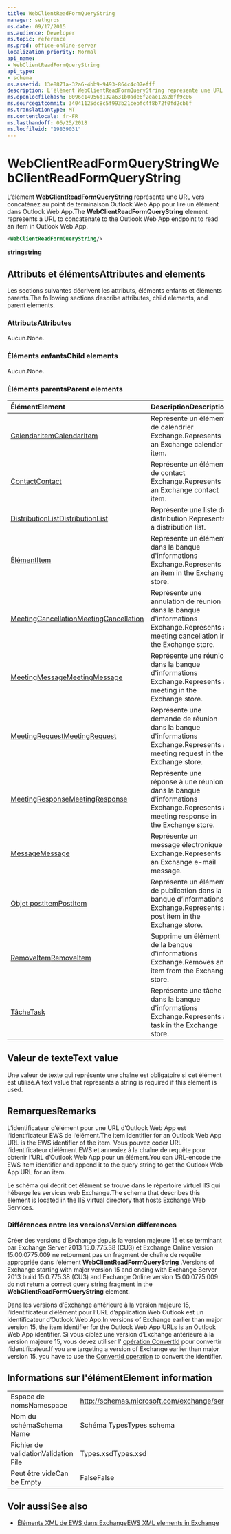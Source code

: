 ```yaml
---
title: WebClientReadFormQueryString
manager: sethgros
ms.date: 09/17/2015
ms.audience: Developer
ms.topic: reference
ms.prod: office-online-server
localization_priority: Normal
api_name:
- WebClientReadFormQueryString
api_type:
- schema
ms.assetid: 13e8871a-32a6-4bb9-9493-864c4c07efff
description: L’élément WebClientReadFormQueryString représente une URL vers concaténez au point de terminaison Outlook Web App pour lire un élément dans Outlook Web App.
ms.openlocfilehash: 8096c14956d132a631b0ade6f2eae12a2bff9c06
ms.sourcegitcommit: 34041125dc8c5f993b21cebfc4f8b72f0fd2cb6f
ms.translationtype: MT
ms.contentlocale: fr-FR
ms.lasthandoff: 06/25/2018
ms.locfileid: "19839031"
---
```

# <a name="webclientreadformquerystring"></a><span data-ttu-id="2cc83-103">WebClientReadFormQueryString</span><span class="sxs-lookup"><span data-stu-id="2cc83-103">WebClientReadFormQueryString</span></span>

<span data-ttu-id="2cc83-104">L’élément **WebClientReadFormQueryString** représente une URL vers concaténez au point de terminaison Outlook Web App pour lire un élément dans Outlook Web App.</span><span class="sxs-lookup"><span data-stu-id="2cc83-104">The **WebClientReadFormQueryString** element represents a URL to concatenate to the Outlook Web App endpoint to read an item in Outlook Web App.</span></span> 
  
```XML
<WebClientReadFormQueryString/>
```

 <span data-ttu-id="2cc83-105">**string**</span><span class="sxs-lookup"><span data-stu-id="2cc83-105">**string**</span></span>
## <a name="attributes-and-elements"></a><span data-ttu-id="2cc83-106">Attributs et éléments</span><span class="sxs-lookup"><span data-stu-id="2cc83-106">Attributes and elements</span></span>

<span data-ttu-id="2cc83-107">Les sections suivantes décrivent les attributs, éléments enfants et éléments parents.</span><span class="sxs-lookup"><span data-stu-id="2cc83-107">The following sections describe attributes, child elements, and parent elements.</span></span>
  
### <a name="attributes"></a><span data-ttu-id="2cc83-108">Attributs</span><span class="sxs-lookup"><span data-stu-id="2cc83-108">Attributes</span></span>

<span data-ttu-id="2cc83-109">Aucun.</span><span class="sxs-lookup"><span data-stu-id="2cc83-109">None.</span></span>
  
### <a name="child-elements"></a><span data-ttu-id="2cc83-110">Éléments enfants</span><span class="sxs-lookup"><span data-stu-id="2cc83-110">Child elements</span></span>

<span data-ttu-id="2cc83-111">Aucun.</span><span class="sxs-lookup"><span data-stu-id="2cc83-111">None.</span></span>
  
### <a name="parent-elements"></a><span data-ttu-id="2cc83-112">Éléments parents</span><span class="sxs-lookup"><span data-stu-id="2cc83-112">Parent elements</span></span>

|<span data-ttu-id="2cc83-113">**Élément**</span><span class="sxs-lookup"><span data-stu-id="2cc83-113">**Element**</span></span>|<span data-ttu-id="2cc83-114">**Description**</span><span class="sxs-lookup"><span data-stu-id="2cc83-114">**Description**</span></span>|
|:-----|:-----|
|[<span data-ttu-id="2cc83-115">CalendarItem</span><span class="sxs-lookup"><span data-stu-id="2cc83-115">CalendarItem</span></span>](calendaritem.md) <br/> |<span data-ttu-id="2cc83-116">Représente un élément de calendrier Exchange.</span><span class="sxs-lookup"><span data-stu-id="2cc83-116">Represents an Exchange calendar item.</span></span>  <br/> |
|[<span data-ttu-id="2cc83-117">Contact</span><span class="sxs-lookup"><span data-stu-id="2cc83-117">Contact</span></span>](contact.md) <br/> |<span data-ttu-id="2cc83-118">Représente un élément de contact Exchange.</span><span class="sxs-lookup"><span data-stu-id="2cc83-118">Represents an Exchange contact item.</span></span>  <br/> |
|[<span data-ttu-id="2cc83-119">DistributionList</span><span class="sxs-lookup"><span data-stu-id="2cc83-119">DistributionList</span></span>](distributionlist.md) <br/> |<span data-ttu-id="2cc83-120">Représente une liste de distribution.</span><span class="sxs-lookup"><span data-stu-id="2cc83-120">Represents a distribution list.</span></span>  <br/> |
|[<span data-ttu-id="2cc83-121">Élément</span><span class="sxs-lookup"><span data-stu-id="2cc83-121">Item</span></span>](item.md) <br/> |<span data-ttu-id="2cc83-122">Représente un élément dans la banque d'informations Exchange.</span><span class="sxs-lookup"><span data-stu-id="2cc83-122">Represents an item in the Exchange store.</span></span>  <br/> |
|[<span data-ttu-id="2cc83-123">MeetingCancellation</span><span class="sxs-lookup"><span data-stu-id="2cc83-123">MeetingCancellation</span></span>](meetingcancellation.md) <br/> |<span data-ttu-id="2cc83-124">Représente une annulation de réunion dans la banque d'informations Exchange.</span><span class="sxs-lookup"><span data-stu-id="2cc83-124">Represents a meeting cancellation in the Exchange store.</span></span>  <br/> |
|[<span data-ttu-id="2cc83-125">MeetingMessage</span><span class="sxs-lookup"><span data-stu-id="2cc83-125">MeetingMessage</span></span>](meetingmessage.md) <br/> |<span data-ttu-id="2cc83-126">Représente une réunion dans la banque d'informations Exchange.</span><span class="sxs-lookup"><span data-stu-id="2cc83-126">Represents a meeting in the Exchange store.</span></span>  <br/> |
|[<span data-ttu-id="2cc83-127">MeetingRequest</span><span class="sxs-lookup"><span data-stu-id="2cc83-127">MeetingRequest</span></span>](meetingrequest.md) <br/> |<span data-ttu-id="2cc83-128">Représente une demande de réunion dans la banque d'informations Exchange.</span><span class="sxs-lookup"><span data-stu-id="2cc83-128">Represents a meeting request in the Exchange store.</span></span>  <br/> |
|[<span data-ttu-id="2cc83-129">MeetingResponse</span><span class="sxs-lookup"><span data-stu-id="2cc83-129">MeetingResponse</span></span>](meetingresponse.md) <br/> |<span data-ttu-id="2cc83-130">Représente une réponse à une réunion dans la banque d'informations Exchange.</span><span class="sxs-lookup"><span data-stu-id="2cc83-130">Represents a meeting response in the Exchange store.</span></span>  <br/> |
|[<span data-ttu-id="2cc83-131">Message</span><span class="sxs-lookup"><span data-stu-id="2cc83-131">Message</span></span>](message-ex15websvcsotherref.md) <br/> |<span data-ttu-id="2cc83-132">Représente un message électronique Exchange.</span><span class="sxs-lookup"><span data-stu-id="2cc83-132">Represents an Exchange e-mail message.</span></span>  <br/> |
|[<span data-ttu-id="2cc83-133">Objet postItem</span><span class="sxs-lookup"><span data-stu-id="2cc83-133">PostItem</span></span>](postitem.md) <br/> |<span data-ttu-id="2cc83-134">Représente un élément de publication dans la banque d’informations Exchange.</span><span class="sxs-lookup"><span data-stu-id="2cc83-134">Represents a post item in the Exchange store.</span></span>  <br/> |
|[<span data-ttu-id="2cc83-135">RemoveItem</span><span class="sxs-lookup"><span data-stu-id="2cc83-135">RemoveItem</span></span>](removeitem.md) <br/> |<span data-ttu-id="2cc83-136">Supprime un élément de la banque d'informations Exchange.</span><span class="sxs-lookup"><span data-stu-id="2cc83-136">Removes an item from the Exchange store.</span></span>  <br/> |
|[<span data-ttu-id="2cc83-137">Tâche</span><span class="sxs-lookup"><span data-stu-id="2cc83-137">Task</span></span>](task.md) <br/> |<span data-ttu-id="2cc83-138">Représente une tâche dans la banque d'informations Exchange.</span><span class="sxs-lookup"><span data-stu-id="2cc83-138">Represents a task in the Exchange store.</span></span>  <br/> |
   
## <a name="text-value"></a><span data-ttu-id="2cc83-139">Valeur de texte</span><span class="sxs-lookup"><span data-stu-id="2cc83-139">Text value</span></span>

<span data-ttu-id="2cc83-140">Une valeur de texte qui représente une chaîne est obligatoire si cet élément est utilisé.</span><span class="sxs-lookup"><span data-stu-id="2cc83-140">A text value that represents a string is required if this element is used.</span></span>
  
## <a name="remarks"></a><span data-ttu-id="2cc83-141">Remarques</span><span class="sxs-lookup"><span data-stu-id="2cc83-141">Remarks</span></span>

<span data-ttu-id="2cc83-142">L’identificateur d’élément pour une URL d’Outlook Web App est l’identificateur EWS de l’élément.</span><span class="sxs-lookup"><span data-stu-id="2cc83-142">The item identifier for an Outlook Web App URL is the EWS identifier of the item.</span></span> <span data-ttu-id="2cc83-143">Vous pouvez coder URL l’identificateur d’élément EWS et annexiez à la chaîne de requête pour obtenir l’URL d’Outlook Web App pour un élément.</span><span class="sxs-lookup"><span data-stu-id="2cc83-143">You can URL-encode the EWS item identifier and append it to the query string to get the Outlook Web App URL for an item.</span></span>
  
<span data-ttu-id="2cc83-144">Le schéma qui décrit cet élément se trouve dans le répertoire virtuel IIS qui héberge les services web Exchange.</span><span class="sxs-lookup"><span data-stu-id="2cc83-144">The schema that describes this element is located in the IIS virtual directory that hosts Exchange Web Services.</span></span>
  
### <a name="version-differences"></a><span data-ttu-id="2cc83-145">Différences entre les versions</span><span class="sxs-lookup"><span data-stu-id="2cc83-145">Version differences</span></span>

<span data-ttu-id="2cc83-146">Créer des versions d’Exchange depuis la version majeure 15 et se terminant par Exchange Server 2013 15.0.775.38 (CU3) et Exchange Online version 15.00.0775.009 ne retournent pas un fragment de chaîne de requête appropriée dans l’élément **WebClientReadFormQueryString** .</span><span class="sxs-lookup"><span data-stu-id="2cc83-146">Versions of Exchange starting with major version 15 and ending with Exchange Server 2013 build 15.0.775.38 (CU3) and Exchange Online version 15.00.0775.009 do not return a correct query string fragment in the **WebClientReadFormQueryString** element.</span></span> 
  
<span data-ttu-id="2cc83-147">Dans les versions d’Exchange antérieure à la version majeure 15, l’identificateur d’élément pour l’URL d’application Web Outlook est un identificateur d’Outlook Web App.</span><span class="sxs-lookup"><span data-stu-id="2cc83-147">In versions of Exchange earlier than major version 15, the item identifier for the Outlook Web App URLs is an Outlook Web App identifier.</span></span> <span data-ttu-id="2cc83-148">Si vous ciblez une version d’Exchange antérieure à la version majeure 15, vous devez utiliser l' [opération ConvertId](convertid-operation.md) pour convertir l’identificateur.</span><span class="sxs-lookup"><span data-stu-id="2cc83-148">If you are targeting a version of Exchange earlier than major version 15, you have to use the [ConvertId operation](convertid-operation.md) to convert the identifier.</span></span> 
  
## <a name="element-information"></a><span data-ttu-id="2cc83-149">Informations sur l'élément</span><span class="sxs-lookup"><span data-stu-id="2cc83-149">Element information</span></span>

|||
|:-----|:-----|
|<span data-ttu-id="2cc83-150">Espace de noms</span><span class="sxs-lookup"><span data-stu-id="2cc83-150">Namespace</span></span>  <br/> |http://schemas.microsoft.com/exchange/services/2006/types  <br/> |
|<span data-ttu-id="2cc83-151">Nom du schéma</span><span class="sxs-lookup"><span data-stu-id="2cc83-151">Schema Name</span></span>  <br/> |<span data-ttu-id="2cc83-152">Schéma Types</span><span class="sxs-lookup"><span data-stu-id="2cc83-152">Types schema</span></span>  <br/> |
|<span data-ttu-id="2cc83-153">Fichier de validation</span><span class="sxs-lookup"><span data-stu-id="2cc83-153">Validation File</span></span>  <br/> |<span data-ttu-id="2cc83-154">Types.xsd</span><span class="sxs-lookup"><span data-stu-id="2cc83-154">Types.xsd</span></span>  <br/> |
|<span data-ttu-id="2cc83-155">Peut être vide</span><span class="sxs-lookup"><span data-stu-id="2cc83-155">Can be Empty</span></span>  <br/> |<span data-ttu-id="2cc83-156">False</span><span class="sxs-lookup"><span data-stu-id="2cc83-156">False</span></span>  <br/> |
   
## <a name="see-also"></a><span data-ttu-id="2cc83-157">Voir aussi</span><span class="sxs-lookup"><span data-stu-id="2cc83-157">See also</span></span>



- [<span data-ttu-id="2cc83-158">Éléments XML de EWS dans Exchange</span><span class="sxs-lookup"><span data-stu-id="2cc83-158">EWS XML elements in Exchange</span></span>](ews-xml-elements-in-exchange.md)


